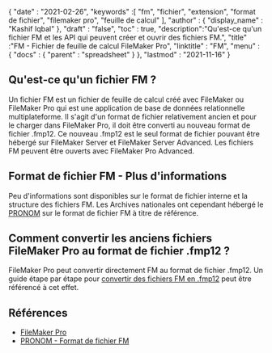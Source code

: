 {
  "date" : "2021-02-26",
  "keywords" :[ "fm", "fichier", "extension", "format de fichier", "filemaker pro", "feuille de calcul" ],
  "author" : {
    "display_name" : "Kashif Iqbal"
},
  "draft" : "false",
  "toc" : true,
  "description":"Qu'est-ce qu'un fichier FM et les API qui peuvent créer et ouvrir des fichiers FM.",
  "title" :"FM - Fichier de feuille de calcul FileMaker Pro",
  "linktitle" : "FM",
  "menu" : {
    "docs" : {
      "parent" : "spreadsheet"
}
},
  "lastmod" : "2021-11-16"
}

## Qu'est-ce qu'un fichier FM ?

Un fichier FM est un fichier de feuille de calcul créé avec FileMaker ou FileMaker Pro qui est une application de base de données relationnelle multiplateforme. Il s'agit d'un format de fichier relativement ancien et pour le charger dans FileMaker Pro, il doit être converti au nouveau format de fichier .fmp12. Ce nouveau .fmp12 est le seul format de fichier pouvant être hébergé sur FileMaker Server et FileMaker Server Advanced. Les fichiers FM peuvent être ouverts avec FileMaker Pro Advanced.

## Format de fichier FM - Plus d'informations

Peu d'informations sont disponibles sur le format de fichier interne et la structure des fichiers FM. Les Archives nationales ont cependant hébergé le [PRONOM](https://www.nationalarchives.gov.uk/PRONOM/fmt/1059) sur le format de fichier FM à titre de référence.

## Comment convertir les anciens fichiers FileMaker Pro au format de fichier .fmp12 ?

FileMaker Pro peut convertir directement FM au format de fichier .fmp12. Un guide étape par étape pour [convertir des fichiers FM en .fmp12](https://support.claris.com/s/article/Converting-older-FileMaker-Pro-files-to-the-fmp12-file-format-1503693002275?language=en_US) peut être référencé à cet effet.

## Références

* [FileMaker Pro](https://www.claris.com/filemaker/)
* [PRONOM - Format de fichier FM](https://www.nationalarchives.gov.uk/PRONOM/fmt/1059)
